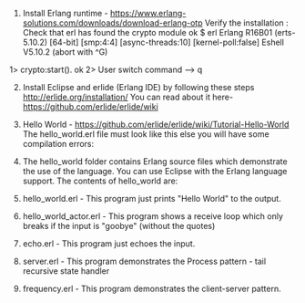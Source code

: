 1. Install Erlang runtime - https://www.erlang-solutions.com/downloads/download-erlang-otp 
Verify the installation :
Check that erl has found the crypto module ok
$ erl
Erlang R16B01 (erts-5.10.2)  [64-bit] [smp:4:4] [async-threads:10] [kernel-poll:false]
Eshell V5.10.2 (abort with ^G)

1> crypto:start().
ok
2>
User switch command
--> q

2. Install Eclipse and erlide (Erlang IDE) by following these steps http://erlide.org/installation/  You can read about it here- https://github.com/erlide/erlide/wiki 

3. Hello World - https://github.com/erlide/erlide/wiki/Tutorial-Hello-World The hello_world.erl file must look like this else you will have some compilation errors:

4. The hello_world folder contains Erlang source files which demonstrate the use of the language.
You can use Eclipse with the Erlang language support. The contents of hello_world are:

1. hello_world.erl - This program just prints "Hello World" to the output.

2. hello_world_actor.erl - This program shows a receive loop which only breaks if the input is "goobye" (without the quotes)

3. echo.erl - This  program just echoes the input.

4. server.erl - This program demonstrates the Process pattern - tail recursive state handler

5. frequency.erl - This program demonstrates the client-server pattern.

